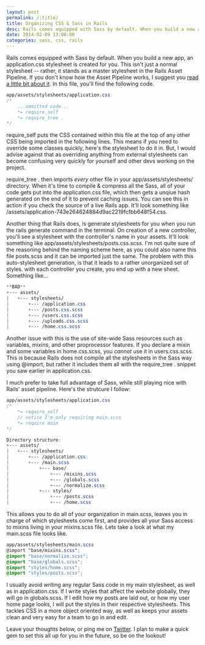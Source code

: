 ```yaml
---
layout: post
permalink: /:title/
title: Organizing CSS & Sass in Rails
desc: Rails comes equipped with Sass by default. When you build a new app, an application.css stylesheet is created for you. This isn't just a normal stylesheet -- rather, it stands as a master stylesheet in the Rails Asset Pipeline.
date: 2014-02-09 13:00:00
categories: sass, css, rails
---
```


<p>Rails comes equipped with Sass by default. When you build a new app, an <span class="inline-code">application.css</span> stylesheet is created for you. This isn't just a normal stylesheet -- rather, it stands as a master stylesheet in the Rails Asset Pipeline. If you don't know how the Asset Pipeline works, I suggest you <a href="http://guides.rubyonrails.org/asset_pipeline.html">read a little bit about it</a>. In this file, you'll find the following code.</p>

~~~ scss
app/assets/stylesheets/application.css
/*
    ...ommitted code...
    *= require_self
    *= require_tree .
*/
~~~

<p><span class="inline-code">require_self</span> puts the CSS contained within this file at the top of any other CSS being imported in the following lines. This means if you need to override some classes quickly, here's the stylesheet to do it in. But, I would advise against that as overriding anything from external stylesheets can become confusing very quickly for yourself and other devs working on the project.</p>

<p><span class="inline-code">require_tree .</span> then imports <em>every</em> other file in your <span class="inline-code">app/assets/stylesheets/</span> directory. When it's time to compile &amp; compress all the Sass, all of your code gets put into the <span class="inline-code">application.css</span> file, which then gets a unqiue hash generated on the end of it to prevent caching issues. You can see this in action if you check the source of a live Rails app. It'll look something like <span class="inline-code">/assets/application-743e264624884d9ac2219fcfbb648f54.css</span>.</p>

<p>Another thing that Rails does, is generate stylesheets for you when you run the <span class="inline-code">rails generate</span> command in the terminal. On creation of a new controller, you'll see a stylesheet with the controller's name in your assets. It'll look something like <span class="inline-code">app/assets/stylesheets/posts.css.scss</span>. I'm not quite sure of the reasoning behind the naming scheme here, as you could also name this file <span class="inline-code">posts.scss</span> and it can be imported just the same. The problem with this auto-stylesheet generation, is that it leads to a rather unorganized set of styles. with each controller you create, you end up with a new sheet. Something like...</p>

~~~ scss
**BAD**
+--- assets/
|   +--- stylesheets/
|       +--- /application.css
|       +--- /posts.css.scss
|       +--- /users.css.scss
|       +--- /uploads.css.scss
|       +--- /home.css.scss
~~~

<p>Another issue with this is the use of site-wide Sass resources such as variables, mixins, and other proprocessor features. If you declare a mixin and some variables in <span class="inline-code">home.css.scss</span>, you <em>cannot</em> use it in <span class="inline-code">users.css.scss</span>. This is because Rails does not compile all the stylesheets in the Sass way using <span class="inline-code">@import</span>, but rather it includes them all with the <span class="inline-code">require_tree .</span> snippet you saw earlier in <span class="inline-code">application.css</span>.</p>

<p>I much prefer to take full advantage of Sass, while still playing nice with Rails' asset pipeline. Here's the strutcure I follow:</p>

~~~ scss
app/assets/stylesheets/application.css
/*
    *= require_self
    // notice I'm only requiring main.scss
    *= require main
*/

Directory structure:
+--- assets/
|   +--- stylesheets/
|       +--- /application.css
|       +--- /main.scss
|           +--- base/
|               +--- /mixins.scss
|               +--- /globals.scss
|               +--- /normalize.scss
|           +--- styles/
|               +--- /posts.scss
|               +--- /home.scss
~~~

<p>This allows you to do all of your organization in <span class="inline-code">main.scss</span>, leaves you in charge of which stylesheets come first, and provides all your Sass access to mixins living in your <span class="inline-code">mixins.scss</span> file. Lets take a look at what my <span class="inline-code">main.scss</span> file looks like.</p>

~~~ scss
app/assets/stylesheets/main.scss
@import "base/mixins.scss";
@import "base/normalize.scss";
@import "base/globals.scss";
@import "styles/home.scss";
@import "styles/posts.scss";
~~~

<p>I usually avoid writing any regular Sass code in my main stylesheet, as well as in <span class="inline-code">application.css</span>. If I write styles that affect the website globally, they will go in <span class="inline-code">globals.scss</span>. If I edit how my posts are laid out, or how my user home page looks, I will put the styles in their respective stylesheets. This tackles CSS in a more object oriented way, as well as keeps your assets clean and very easy for a team to go in and edit.</p>

<p>Leave your thoughts below, or ping me on <a href="http://www.twitter.com/atmattb">Twitter</a>. I plan to make a quick gem to set this all up for you in the future, so be on the lookout!</p>
